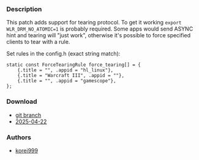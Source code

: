 ### Description
This patch adds support for tearing protocol. To get it working `export WLR_DRM_NO_ATOMIC=1` is probably required.
Some apps would send ASYNC hint and tearing will "just work", otherwise it's possible to force specified clients to tear with a rule.

Set rules in the config.h (exact string match):
```
static const ForceTearingRule force_tearing[] = {
	{.title = "", .appid = "hl_linux"},
	{.title = "Warcraft III", .appid = ""},
	{.title = "", .appid = "gamescope"},
};
```
### Download
- [git branch](https://codeberg.org/korei999/dwl/src/branch/tearing)
- [2025-04-22](https://codeberg.org/dwl/dwl-patches/raw/branch/main/patches/tearing/tearing.patch)
### Authors
- [korei999](https://codeberg.org/korei999)
